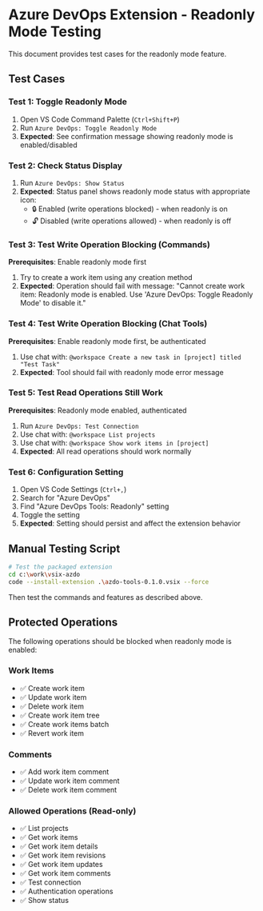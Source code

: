 # Azure DevOps Extension - Readonly Mode Testing

This document provides test cases for the readonly mode feature.

## Test Cases

### Test 1: Toggle Readonly Mode
1. Open VS Code Command Palette (`Ctrl+Shift+P`)
2. Run `Azure DevOps: Toggle Readonly Mode`
3. **Expected**: See confirmation message showing readonly mode is enabled/disabled

### Test 2: Check Status Display
1. Run `Azure DevOps: Show Status`
2. **Expected**: Status panel shows readonly mode status with appropriate icon:
   - 🔒 Enabled (write operations blocked) - when readonly is on
   - 🔓 Disabled (write operations allowed) - when readonly is off

### Test 3: Test Write Operation Blocking (Commands)
**Prerequisites**: Enable readonly mode first

1. Try to create a work item using any creation method
2. **Expected**: Operation should fail with message: "Cannot create work item: Readonly mode is enabled. Use 'Azure DevOps: Toggle Readonly Mode' to disable it."

### Test 4: Test Write Operation Blocking (Chat Tools)
**Prerequisites**: Enable readonly mode first, be authenticated

1. Use chat with: `@workspace Create a new task in [project] titled "Test Task"`
2. **Expected**: Tool should fail with readonly mode error message

### Test 5: Test Read Operations Still Work
**Prerequisites**: Readonly mode enabled, authenticated

1. Run `Azure DevOps: Test Connection`
2. Use chat with: `@workspace List projects`
3. Use chat with: `@workspace Show work items in [project]`
4. **Expected**: All read operations should work normally

### Test 6: Configuration Setting
1. Open VS Code Settings (`Ctrl+,`)
2. Search for "Azure DevOps"
3. Find "Azure DevOps Tools: Readonly" setting
4. Toggle the setting
5. **Expected**: Setting should persist and affect the extension behavior

## Manual Testing Script

```bash
# Test the packaged extension
cd c:\work\vsix-azdo
code --install-extension .\azdo-tools-0.1.0.vsix --force
```

Then test the commands and features as described above.

## Protected Operations

The following operations should be blocked when readonly mode is enabled:

### Work Items
- ✅ Create work item
- ✅ Update work item  
- ✅ Delete work item
- ✅ Create work item tree
- ✅ Create work items batch
- ✅ Revert work item

### Comments
- ✅ Add work item comment
- ✅ Update work item comment
- ✅ Delete work item comment

### Allowed Operations (Read-only)
- ✅ List projects
- ✅ Get work items
- ✅ Get work item details
- ✅ Get work item revisions
- ✅ Get work item updates
- ✅ Get work item comments
- ✅ Test connection
- ✅ Authentication operations
- ✅ Show status

